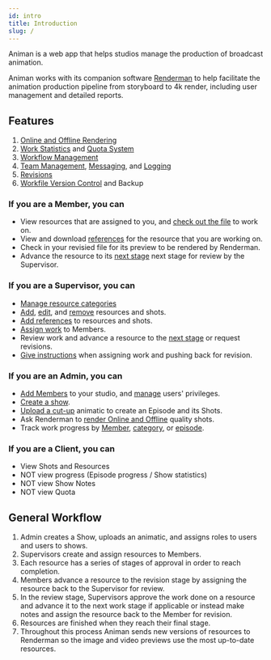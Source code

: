 ```yaml
---
id: intro
title: Introduction
slug: /
---
```


Animan is a web app that helps studios manage the production of broadcast animation.

Animan works with its companion software [Renderman](/renderman/intro) to help facilitate the animation production pipeline from storyboard to 4k render, including user management and detailed reports.

## Features

1. [Online and Offline Rendering](/animan/shot#rendering)
1. [Work Statistics](/animan/episode_progress) and [Quota System](/animan/quota)
1. [Workflow Management](/animan/resource#stages)
1. [Team Management](/animan/member), [Messaging](/animan/resource#notes), and [Logging](/animan/resource#notes)
1. [Revisions](/animan/category#what-is-a-work-stage)
1. [Workfile Version Control](/animan/resource#files) and Backup


### If you are a Member, you can

* View resources that are assigned to you, and [check out the file](/animan/resource#files) to work on.
* View and download [references](/animan/resource#references) for the resource that you are working on.
* Check in your revisied file for its preview to be rendered by Renderman.
* Advance the resource to its [next stage](/animan/resource#stages) next stage for review by the Supervisor.

### If you are a Supervisor, you can

* [Manage resource categories](/animan/category)
* [Add](/animan/episode#insert-shot), [edit](/animan/episode#edit-shot), and [remove](/animan/shot#info) resources and shots.
* [Add references](/animan/resource#references) to resources and shots.
* [Assign work](/animan/category#what-is-a-work-stage) to Members.
* Review work and advance a resource to the [next stage](/animan/category#how-the-stage-work) or request revisions.
* [Give instructions](/animan/resource#add-check-list) when assigning work and pushing back for revision.

### If you are an Admin, you can

* [Add Members](/animan/member#add-member) to your studio, and [manage](/animan/member#member-role-and-privileges) users' privileges.
* [Create a show](/animan/show#add-new-show).
* [Upload a cut-up](/renderman/upload_cutup) animatic to create an Episode and its Shots.
* Ask Renderman to [render Online and Offline](/animan/show#rendering) quality shots.
* Track work progress by [Member](/animan/quota), [category](/animan/show#show-stats), or [episode](/animan/episode_progress).

### If you are a Client, you can

* View Shots and Resources
* NOT view progress (Episode progress / Show statistics)
* NOT view Show Notes
* NOT view Quota

## General Workflow

1. Admin creates a Show, uploads an animatic, and assigns roles to users and users to shows.
1. Supervisors create and assign resources to Members.
1. Each resource has a series of stages of approval in order to reach completion.
1. Members advance a resource to the revision stage by assigning the resource back to the Supervisor for review.
1. In the review stage, Supervisors approve the work done on a resource and advance it to the next work stage if applicable or instead make notes and assign the resource back to the Member for revision.
1. Resources are finished when they reach their final stage.
1. Throughout this process Animan sends new versions of resources to Renderman so the image and video previews use the most up-to-date resources.